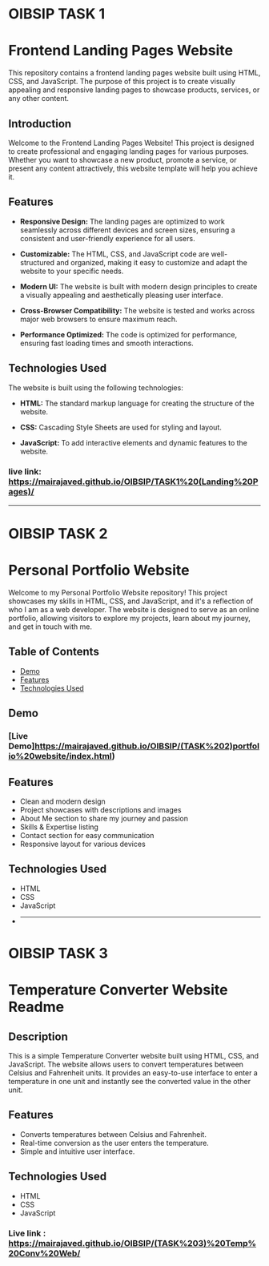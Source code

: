# OIBSIP TASK 1

# Frontend Landing Pages Website

This repository contains a frontend landing pages website built using HTML, CSS, and JavaScript. The purpose of this project is to create visually appealing and responsive landing pages to showcase products, services, or any other content.

## Introduction

Welcome to the Frontend Landing Pages Website! This project is designed to create professional and engaging landing pages for various purposes. Whether you want to showcase a new product, promote a service, or present any content attractively, this website template will help you achieve it.

## Features

- **Responsive Design:** The landing pages are optimized to work seamlessly across different devices and screen sizes, ensuring a consistent and user-friendly experience for all users.

- **Customizable:** The HTML, CSS, and JavaScript code are well-structured and organized, making it easy to customize and adapt the website to your specific needs.

- **Modern UI:** The website is built with modern design principles to create a visually appealing and aesthetically pleasing user interface.

- **Cross-Browser Compatibility:** The website is tested and works across major web browsers to ensure maximum reach.

- **Performance Optimized:** The code is optimized for performance, ensuring fast loading times and smooth interactions.

## Technologies Used

The website is built using the following technologies:

- **HTML:** The standard markup language for creating the structure of the website.

- **CSS:** Cascading Style Sheets are used for styling and layout.

- **JavaScript:** To add interactive elements and dynamic features to the website.

### live link: https://mairajaved.github.io/OIBSIP/TASK1%20(Landing%20Pages)/
<hr />

# OIBSIP TASK 2

# Personal Portfolio Website

Welcome to my Personal Portfolio Website repository! This project showcases my skills in HTML, CSS, and JavaScript, and it's a reflection of who I am as a web developer. The website is designed to serve as an online portfolio, allowing visitors to explore my projects, learn about my journey, and get in touch with me.

## Table of Contents

- [Demo](#demo)
- [Features](#features)
- [Technologies Used](#technologies-used)

## Demo

### [Live Demo]https://mairajaved.github.io/OIBSIP/(TASK%202)portfolio%20website/index.html)

## Features

- Clean and modern design
- Project showcases with descriptions and images
- About Me section to share my journey and passion
- Skills & Expertise listing
- Contact section for easy communication
- Responsive layout for various devices

## Technologies Used

- HTML
- CSS
- JavaScript
- <hr/>

# OIBSIP TASK 3

# Temperature Converter Website Readme

## Description
This is a simple Temperature Converter website built using HTML, CSS, and JavaScript. The website allows users to convert temperatures between Celsius and Fahrenheit units. It provides an easy-to-use interface to enter a temperature in one unit and instantly see the converted value in the other unit.

## Features
- Converts temperatures between Celsius and Fahrenheit.
- Real-time conversion as the user enters the temperature.
- Simple and intuitive user interface.

## Technologies Used
- HTML
- CSS
- JavaScript

### Live link : https://mairajaved.github.io/OIBSIP/(TASK%203)%20Temp%20Conv%20Web/

